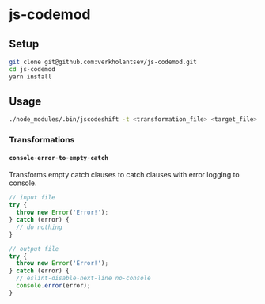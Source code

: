 # js-codemod

## Setup

```sh
git clone git@github.com:verkholantsev/js-codemod.git
cd js-codemod
yarn install
```

## Usage

```sh
./node_modules/.bin/jscodeshift -t <transformation_file> <target_file>
```

### Transformations

#### `console-error-to-empty-catch`

Transforms empty catch clauses to catch clauses with error logging to console.

```js
// input file
try {
  throw new Error('Error!');
} catch (error) {
  // do nothing
}

// output file
try {
  throw new Error('Error!');
} catch (error) {
  // eslint-disable-next-line no-console
  console.error(error);
}
```
